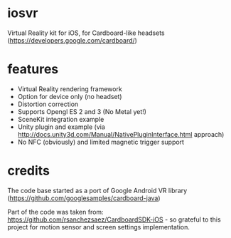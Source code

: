 # iosvr
Virtual Reality kit for iOS, for Cardboard-like headsets (https://developers.google.com/cardboard/)

# features
* Virtual Reality rendering framework
* Option for device only (no headset)
* Distortion correction
* Supports Opengl ES 2 and 3 (No Metal yet!)
* SceneKit integration example
* Unity plugin and example (via http://docs.unity3d.com/Manual/NativePluginInterface.html approach)
* No NFC (obviously) and limited magnetic trigger support

# credits
The code base started as a port of Google Android VR library (https://github.com/googlesamples/cardboard-java)

Part of the code was taken from: https://github.com/rsanchezsaez/CardboardSDK-iOS - so grateful to this project for motion sensor and screen settings implementation.
